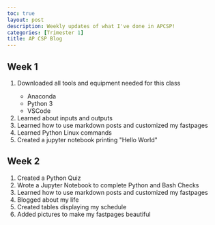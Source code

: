 ```yaml
---
toc: true
layout: post
description: Weekly updates of what I've done in APCSP!
categories: [Trimester 1]
title: AP CSP Blog
---
```


<h2>Week 1</h2>
<ol>
  <li>Downloaded all tools and equipment needed for this class</li>
    <ul>
        <li>Anaconda</li>
        <li>Python 3</li>
        <li>VSCode</li>
    </ul>
  <li>Learned about inputs and outputs</li>
  <li>Learned how to use markdown posts and customized my fastpages</li>
  <li>Learned Python Linux commands</li>
  <li>Created a jupyter notebook printing "Hello World"</li>
</ol>

<h2>Week 2</h2>
<ol>
  <li>Created a Python Quiz</li>
  <li>Wrote a Jupyter Notebook to complete Python and Bash Checks</li>
  <li>Learned how to use markdown posts and customized my fastpages</li>
  <li>Blogged about my life</li>
  <li>Created tables displaying my schedule</li>
  <li>Added pictures to make my fastpages beautiful</li>
</ol>